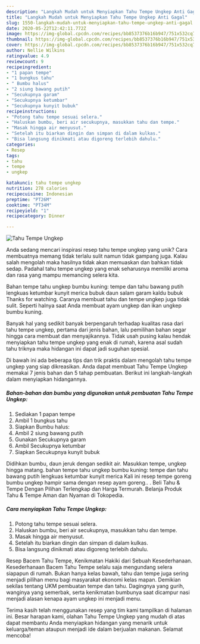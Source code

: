 ```yaml
---
description: "Langkah Mudah untuk Menyiapkan Tahu Tempe Ungkep Anti Gagal"
title: "Langkah Mudah untuk Menyiapkan Tahu Tempe Ungkep Anti Gagal"
slug: 1550-langkah-mudah-untuk-menyiapkan-tahu-tempe-ungkep-anti-gagal
date: 2020-05-22T12:42:11.772Z
image: https://img-global.cpcdn.com/recipes/bb8537376b16b947/751x532cq70/tahu-tempe-ungkep-foto-resep-utama.jpg
thumbnail: https://img-global.cpcdn.com/recipes/bb8537376b16b947/751x532cq70/tahu-tempe-ungkep-foto-resep-utama.jpg
cover: https://img-global.cpcdn.com/recipes/bb8537376b16b947/751x532cq70/tahu-tempe-ungkep-foto-resep-utama.jpg
author: Nellie Wilkins
ratingvalue: 4.9
reviewcount: 9
recipeingredient:
- "1 papan tempe"
- "1 bungkus tahu"
- " Bumbu halus"
- "2 siung bawang putih"
- "Secukupnya garam"
- "Secukupnya ketumbar"
- "Secukupnya kunyit bubuk"
recipeinstructions:
- "Potong tahu tempe sesuai selera."
- "Haluskan bumbu, beri air secukupnya, masukkan tahu dan tempe."
- "Masak hingga air menyusut."
- "Setelah itu biarkan dingin dan simpan di dalam kulkas."
- "Bisa langsung dinikmati atau digoreng terlebih dahulu."
categories:
- Resep
tags:
- tahu
- tempe
- ungkep

katakunci: tahu tempe ungkep 
nutrition: 278 calories
recipecuisine: Indonesian
preptime: "PT26M"
cooktime: "PT34M"
recipeyield: "1"
recipecategory: Dinner

---
```



![Tahu Tempe Ungkep](https://img-global.cpcdn.com/recipes/bb8537376b16b947/751x532cq70/tahu-tempe-ungkep-foto-resep-utama.jpg)

Anda sedang mencari inspirasi resep tahu tempe ungkep yang unik? Cara membuatnya memang tidak terlalu sulit namun tidak gampang juga. Kalau salah mengolah maka hasilnya tidak akan memuaskan dan bahkan tidak sedap. Padahal tahu tempe ungkep yang enak seharusnya memiliki aroma dan rasa yang mampu memancing selera kita.

Bahan tempe tahu ungkep bumbu kuning: tempe dan tahu bawang putih lengkuas ketumbar kunyit merica bubuk daun salam garam kaldu bubuk Thanks for watching. Caranya membuat tahu dan tempe ungkep juga tidak sulit. Seperti halnya saat Anda membuat ayam ungkep dan ikan ungkep bumbu kuning.

Banyak hal yang sedikit banyak berpengaruh terhadap kualitas rasa dari tahu tempe ungkep, pertama dari jenis bahan, lalu pemilihan bahan segar hingga cara membuat dan menyajikannya. Tidak usah pusing kalau hendak menyiapkan tahu tempe ungkep yang enak di rumah, karena asal sudah tahu triknya maka hidangan ini dapat jadi suguhan spesial.


Di bawah ini ada beberapa tips dan trik praktis dalam mengolah tahu tempe ungkep yang siap dikreasikan. Anda dapat membuat Tahu Tempe Ungkep memakai 7 jenis bahan dan 5 tahap pembuatan. Berikut ini langkah-langkah dalam menyiapkan hidangannya.

<!--inarticleads1-->

##### Bahan-bahan dan bumbu yang digunakan untuk pembuatan Tahu Tempe Ungkep:

1. Sediakan 1 papan tempe
1. Ambil 1 bungkus tahu
1. Siapkan  Bumbu halus:
1. Ambil 2 siung bawang putih
1. Gunakan Secukupnya garam
1. Ambil Secukupnya ketumbar
1. Siapkan Secukupnya kunyit bubuk


Didihkan bumbu, daun jeruk dengan sedikit air. Masukkan tempe, ungkep hingga matang. bahan tempe tahu ungkep bumbu kuning: tempe dan tahu bawang putih lengkuas ketumbar kunyit merica Kali ini resep tempe goreng bumbu ungkep hampir sama dengan resep ayam goreng.. . Beli Tahu &amp; Tempe Dengan Pilihan Terlengkap dan Harga Termurah. Belanja Produk Tahu &amp; Tempe Aman dan Nyaman di Tokopedia. 

<!--inarticleads2-->

##### Cara menyiapkan Tahu Tempe Ungkep:

1. Potong tahu tempe sesuai selera.
1. Haluskan bumbu, beri air secukupnya, masukkan tahu dan tempe.
1. Masak hingga air menyusut.
1. Setelah itu biarkan dingin dan simpan di dalam kulkas.
1. Bisa langsung dinikmati atau digoreng terlebih dahulu.


Resep Bacem Tahu Tempe, Kenikmatan Hakiki dari Sebuah Kesederhanaan. Kesederhanaan Bacem Tahu Tempe selalu saja mengundang selera siapapun di rumah. Bukan hanya kelas bawah, tahu dan tempe juga sering menjadi pilihan menu bagi masyarakat ekonomi kelas mapan. Demikian sekilas tentang UKM pembuatan tempe dan tahu. Dagingnya yang gurih, wanginya yang semerbak, serta kenikmatan bumbunya saat dicampur nasi menjadi alasan kenapa ayam ungkep ini menjadi menu. 

Terima kasih telah menggunakan resep yang tim kami tampilkan di halaman ini. Besar harapan kami, olahan Tahu Tempe Ungkep yang mudah di atas dapat membantu Anda menyiapkan hidangan yang menarik untuk keluarga/teman ataupun menjadi ide dalam berjualan makanan. Selamat mencoba!
